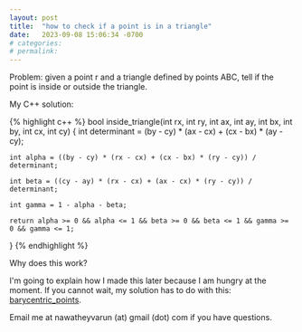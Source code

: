 ```yaml
---
layout: post
title:  "how to check if a point is in a triangle"
date:   2023-09-08 15:06:34 -0700
# categories:
# permalink:
---
```


Problem: given a point r and a triangle defined by points ABC, tell if the point is inside or outside the triangle.

My C++ solution:

{% highlight c++ %}
bool inside_triangle(int rx, int ry, int ax, int ay, int bx, int by, int cx, int cy) {
	int determinant = (by - cy) * (ax - cx) + (cx - bx) * (ay - cy);

	int alpha = ((by - cy) * (rx - cx) + (cx - bx) * (ry - cy)) / determinant;

	int beta = ((cy - ay) * (rx - cx) + (ax - cx) * (ry - cy)) / determinant;

	int gamma = 1 - alpha - beta;

	return alpha >= 0 && alpha <= 1 && beta >= 0 && beta <= 1 && gamma >= 0 && gamma <= 1;
}
{% endhighlight %}

Why does this work?

I'm going to explain how I made this later because I am hungry at the moment. If you
cannot wait, my solution has to do with this: [barycentric_points](a).


Email me at nawatheyvarun (at) gmail (dot) com if you have questions.

[a]: https://en.wikipedia.org/wiki/Barycentric_coordinate_system#Determining_location_with_respect_to_a_triangle
